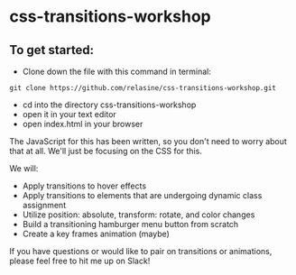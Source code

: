 # css-transitions-workshop

## To get started:

* Clone down the file with this command in terminal:

` git clone https://github.com/relasine/css-transitions-workshop.git `

* cd into the directory css-transitions-workshop
* open it in your text editor
* open index.html in your browser

The JavaScript for this has been written, so you don't need to worry about that at all. We'll just be focusing on the CSS for this.

We will:
* Apply transitions to hover effects
* Apply transitions to elements that are undergoing dynamic class assignment
* Utilize position: absolute, transform: rotate, and color changes
* Build a transitioning hamburger menu button from scratch
* Create a key frames animation (maybe)

If you have questions or would like to pair on transitions or animations, please feel free to hit me up on Slack!
